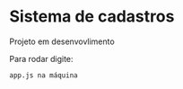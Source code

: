 <h1>Sistema de cadastros</h1>

<p>Projeto em desenvovlimento</p>
<p>Para rodar digite:</p>

``
app.js na máquina
``
